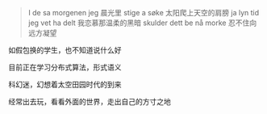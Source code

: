 > I de sa morgenen jeg
> 晨光里
> stige a søke
> 太阳爬上天空的肩膀
> ja lyn tid jeg vet ha delt
> 我恋慕那温柔的黑暗
> skulder dett be nå morke
> 忍不住向远方凝望

如假包换的学生，也不知道说什么好

目前正在学习分布式算法，形式语义

科幻迷，幻想着太空田园时代的到来

经常出去玩，看看外面的世界，走出自己的方寸之地